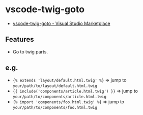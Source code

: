 # vscode-twig-goto

- [vscode-twig-goto - Visual Studio Marketplace](https://marketplace.visualstudio.com/items?itemName=YukiAdachi.vscode-twig-goto)

## Features

- Go to twig parts.

## e.g.

- `{% extends 'layout/default.html.twig' %}` => jump to `your/path/to/layout/default.html.twig`
- `{{ include('components/article.html.twig') }}` => jump to `your/path/to/components/article.html.twig`
- `{% import 'components/foo.html.twig' %}` => jump to `your/path/to/components/foo.html.twig`

